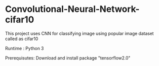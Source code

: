 # Convolutional-Neural-Network-cifar10
This project uses CNN for classifying image using popular image dataset called as cifar10

Runtime : Python 3 

Prerequisutes:
Download and install package "tensorflow2.0"
